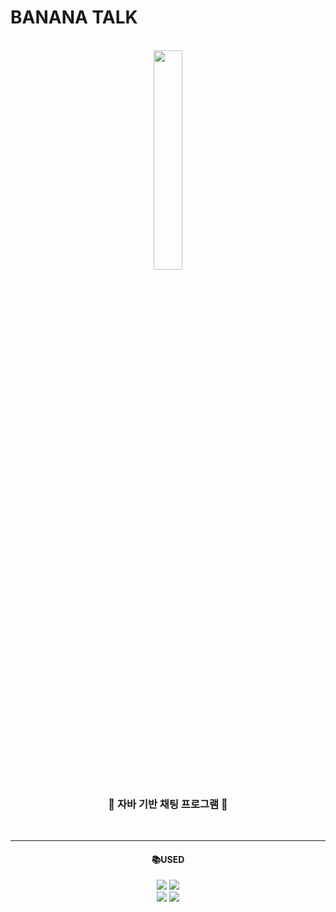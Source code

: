 # BANANA TALK

<br>
<div align="center">
<img width=30% src="https://user-images.githubusercontent.com/119314477/216045114-c2d3cb0c-ff53-405e-ae26-ce984480daf8.PNG">

<h3>🍌 자바 기반 채팅 프로그램 🍌</h3>
<br>

---

<h4>📚USED</h4>
<img src="https://img.shields.io/badge/Java-007396?style=flat&logo=Conda-Forge&logoColor=white" />
<img src="https://img.shields.io/badge/Oracle%20SQL-F80000?style=flat&logo=Oracle&logoColor=white" /><br>
<img src="https://img.shields.io/badge/Visual%20Studio%20Code-007ACC?style=flat&logo=VisualStudioCode&logoColor=white" />
<img src="https://img.shields.io/badge/IntelliJ-000000?style=flat&logo=IntelliJ IDEA&logoColor=white"/>
<br><br><br>
</div>
